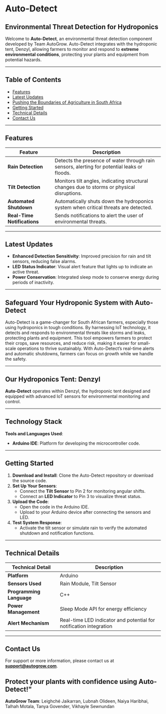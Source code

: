 # Auto-Detect 
## Environmental Threat Detection for Hydroponics
Welcome to **Auto-Detect**, an environmental threat detection component developed by Team AutoGrow. Auto-Detect integrates with the hydroponic tent, Denzyl, allowing farmers to monitor and respond to **extreme environmental conditions**, protecting your plants and equipment from potential hazards.

---

## Table of Contents
- [Features](#features)
- [Latest Updates](#latest-updates)
- [Pushing the Boundaries of Agriculture in South Africa](#pushing-the-boundaries-of-agriculture-in-south-africa)
- [Getting Started](#getting-started)
- [Technical Details](#technical-details)
- [Contact Us](#contact-us)

---

## Features

| Feature                | Description                                                                                 |
|------------------------|---------------------------------------------------------------------------------------------|
| **Rain Detection**     | Detects the presence of water through rain sensors, alerting for potential leaks or floods. |
| **Tilt Detection**     | Monitors tilt angles, indicating structural changes due to storms or physical disruptions.   |
| **Automated Shutdown** | Automatically shuts down the hydroponics system when critical threats are detected.         |
| **Real-Time Notifications** | Sends notifications to alert the user of environmental threats.                      |

---

## Latest Updates

- **Enhanced Detection Sensitivity**: Improved precision for rain and tilt sensors, reducing false alarms.
- **LED Status Indicator**: Visual alert feature that lights up to indicate an active threat.
- **Power Conservation**: Integrated sleep mode to conserve energy during periods of inactivity.

---

## Safeguard Your Hydroponic System with Auto-Detect
Auto-Detect is a game-changer for South African farmers, especially those using hydroponics in tough conditions. By harnessing IoT technology, it detects and responds to environmental threats like storms and leaks, protecting plants and equipment. This tool empowers farmers to protect their crops, save resources, and reduce risk, making it easier for small-scale operations to thrive sustainably. With Auto-Detect’s real-time alerts and automatic shutdowns, farmers can focus on growth while we handle the safety.

---

## Our Hydroponics Tent: Denzyl

**Auto-Detect** operates within Denzyl, the hydroponic tent designed and equipped with advanced IoT sensors for environmental monitoring and control.

---

## Technology Stack

**Tools and Languages Used**:
- **Arduino IDE**: Platform for developing the microcontroller code.

---

## Getting Started

1. **Download and Install**: Clone the Auto-Detect repository or download the source code.
2. **Set Up Your Sensors**:
   - Connect the **Tilt Sensor** to Pin 2 for monitoring angular shifts.
   - Connect an **LED Indicator** to Pin 3 to visualize threat status.
3. **Upload the Code**:
   - Open the code in the Arduino IDE.
   - Upload to your Arduino device after connecting the sensors and LED.
4. **Test System Response**:
   - Activate the tilt sensor or simulate rain to verify the automated shutdown and notification functions.

---

## Technical Details

| Technical Detail       | Description                                             |
|------------------------|---------------------------------------------------------|
| **Platform**           | Arduino                                                 |
| **Sensors Used**       | Rain Module, Tilt Sensor                                |
| **Programming Language** | C++                                                    |
| **Power Management**   | Sleep Mode API for energy efficiency                    |
| **Alert Mechanism**    | Real-time LED indicator and potential for notification integration |

---

## Contact Us

For support or more information, please contact us at **support@autogrow.com**.

Protect your plants with confidence using Auto-Detect!"
---

**AutoGrow Team**: Leighché Jaikarran, Lubnah Olideen, Naiya Haribhai, Talhah Motala, Tanya Govender, Vikhayle Sewnundan
